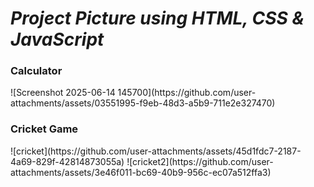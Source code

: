 <h1><i>Project Picture using HTML, CSS & JavaScript</i></h1> 

<h3>Calculator</h3> 
![Screenshot 2025-06-14 145700](https://github.com/user-attachments/assets/03551995-f9eb-48d3-a5b9-711e2e327470)

<h3>Cricket Game</h3>
![cricket](https://github.com/user-attachments/assets/45d1fdc7-2187-4a69-829f-42814873055a)
![cricket2](https://github.com/user-attachments/assets/3e46f011-bc69-40b9-956c-ec07a512ffa3)
